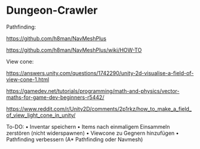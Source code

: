 # Dungeon-Crawler



Pathfinding:

https://github.com/h8man/NavMeshPlus

https://github.com/h8man/NavMeshPlus/wiki/HOW-TO

View cone:

https://answers.unity.com/questions/1742290/unity-2d-visualise-a-field-of-view-cone-1.html

https://gamedev.net/tutorials/programming/math-and-physics/vector-maths-for-game-dev-beginners-r5442/

https://www.reddit.com/r/Unity2D/comments/2p1rkz/how_to_make_a_field_of_view_light_cone_in_unity/


To-DO:
    • Inventar speichern 
    • Items nach einmaligem Einsammeln zerstören (nicht widerspawnen)
    • Viewcone zu Gegnern hinzufügen 
    • Pathfinding verbessern (A* Pathfinding oder Navmesh)

